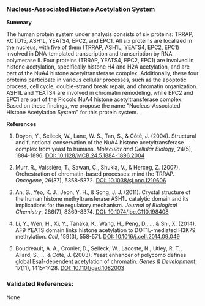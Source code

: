 ### Nucleus-Associated Histone Acetylation System

**Summary**

The human protein system under analysis consists of six proteins: TRRAP, KCTD15, ASH1L, YEATS4, EPC2, and EPC1. All six proteins are localized in the nucleus, with five of them (TRRAP, ASH1L, YEATS4, EPC2, EPC1) involved in DNA-templated transcription and transcription by RNA polymerase II. Four proteins (TRRAP, YEATS4, EPC2, EPC1) are involved in histone acetylation, specifically histone H4 and H2A acetylation, and are part of the NuA4 histone acetyltransferase complex. Additionally, these four proteins participate in various cellular processes, such as the apoptotic process, cell cycle, double-strand break repair, and chromatin organization. ASH1L and YEATS4 are involved in chromatin remodeling, while EPC2 and EPC1 are part of the Piccolo NuA4 histone acetyltransferase complex. Based on these findings, we propose the name "Nucleus-Associated Histone Acetylation System" for this protein system.

**References**

1. Doyon, Y., Selleck, W., Lane, W. S., Tan, S., & Côté, J. (2004). Structural and functional conservation of the NuA4 histone acetyltransferase complex from yeast to humans. *Molecular and Cellular Biology*, 24(5), 1884-1896. [DOI: 10.1128/MCB.24.5.1884-1896.2004](https://doi.org/10.1128/MCB.24.5.1884-1896.2004)

2. Murr, R., Vaissière, T., Sawan, C., Shukla, V., & Herceg, Z. (2007). Orchestration of chromatin-based processes: mind the TRRAP. *Oncogene*, 26(37), 5358-5372. [DOI: 10.1038/sj.onc.1210606](https://doi.org/10.1038/sj.onc.1210606)

3. An, S., Yeo, K. J., Jeon, Y. H., & Song, J. J. (2011). Crystal structure of the human histone methyltransferase ASH1L catalytic domain and its implications for the regulatory mechanism. *Journal of Biological Chemistry*, 286(7), 8369-8374. [DOI: 10.1074/jbc.C110.198408](https://doi.org/10.1074/jbc.C110.198408)

4. Li, Y., Wen, H., Xi, Y., Tanaka, K., Wang, H., Peng, D., ... & Shi, X. (2014). AF9 YEATS domain links histone acetylation to DOT1L-mediated H3K79 methylation. *Cell*, 159(3), 558-571. [DOI: 10.1016/j.cell.2014.09.049](https://doi.org/10.1016/j.cell.2014.09.049)

5. Boudreault, A. A., Cronier, D., Selleck, W., Lacoste, N., Utley, R. T., Allard, S., ... & Côté, J. (2003). Yeast enhancer of polycomb defines global Esa1-dependent acetylation of chromatin. *Genes & Development*, 17(11), 1415-1428. [DOI: 10.1101/gad.1082003](https://doi.org/10.1101/gad.1082003)

### Validated References: 

None



